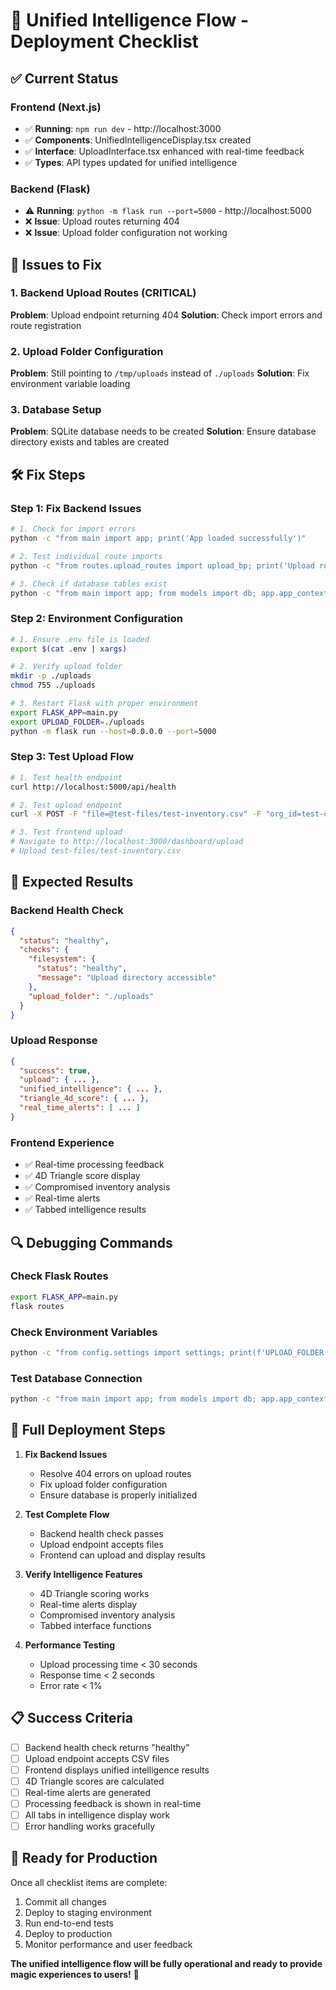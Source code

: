# 🚀 Unified Intelligence Flow - Deployment Checklist

## ✅ Current Status

### Frontend (Next.js)
- ✅ **Running**: `npm run dev` - http://localhost:3000
- ✅ **Components**: UnifiedIntelligenceDisplay.tsx created
- ✅ **Interface**: UploadInterface.tsx enhanced with real-time feedback
- ✅ **Types**: API types updated for unified intelligence

### Backend (Flask)
- ⚠️ **Running**: `python -m flask run --port=5000` - http://localhost:5000
- ❌ **Issue**: Upload routes returning 404
- ❌ **Issue**: Upload folder configuration not working

## 🔧 Issues to Fix

### 1. Backend Upload Routes (CRITICAL)
**Problem**: Upload endpoint returning 404
**Solution**: Check import errors and route registration

### 2. Upload Folder Configuration
**Problem**: Still pointing to `/tmp/uploads` instead of `./uploads`
**Solution**: Fix environment variable loading

### 3. Database Setup
**Problem**: SQLite database needs to be created
**Solution**: Ensure database directory exists and tables are created

## 🛠️ Fix Steps

### Step 1: Fix Backend Issues
```bash
# 1. Check for import errors
python -c "from main import app; print('App loaded successfully')"

# 2. Test individual route imports
python -c "from routes.upload_routes import upload_bp; print('Upload routes loaded')"

# 3. Check if database tables exist
python -c "from main import app; from models import db; app.app_context().push(); db.create_all(); print('Database ready')"
```

### Step 2: Environment Configuration
```bash
# 1. Ensure .env file is loaded
export $(cat .env | xargs)

# 2. Verify upload folder
mkdir -p ./uploads
chmod 755 ./uploads

# 3. Restart Flask with proper environment
export FLASK_APP=main.py
export UPLOAD_FOLDER=./uploads
python -m flask run --host=0.0.0.0 --port=5000
```

### Step 3: Test Upload Flow
```bash
# 1. Test health endpoint
curl http://localhost:5000/api/health

# 2. Test upload endpoint
curl -X POST -F "file=@test-files/test-inventory.csv" -F "org_id=test-org" http://localhost:5000/api/upload

# 3. Test frontend upload
# Navigate to http://localhost:3000/dashboard/upload
# Upload test-files/test-inventory.csv
```

## 🎯 Expected Results

### Backend Health Check
```json
{
  "status": "healthy",
  "checks": {
    "filesystem": {
      "status": "healthy",
      "message": "Upload directory accessible"
    },
    "upload_folder": "./uploads"
  }
}
```

### Upload Response
```json
{
  "success": true,
  "upload": { ... },
  "unified_intelligence": { ... },
  "triangle_4d_score": { ... },
  "real_time_alerts": [ ... ]
}
```

### Frontend Experience
- ✅ Real-time processing feedback
- ✅ 4D Triangle score display
- ✅ Compromised inventory analysis
- ✅ Real-time alerts
- ✅ Tabbed intelligence results

## 🔍 Debugging Commands

### Check Flask Routes
```bash
export FLASK_APP=main.py
flask routes
```

### Check Environment Variables
```bash
python -c "from config.settings import settings; print(f'UPLOAD_FOLDER: {settings.UPLOAD_FOLDER}')"
```

### Test Database Connection
```bash
python -c "from main import app; from models import db; app.app_context().push(); print('Database connected')"
```

## 🚀 Full Deployment Steps

1. **Fix Backend Issues**
   - Resolve 404 errors on upload routes
   - Fix upload folder configuration
   - Ensure database is properly initialized

2. **Test Complete Flow**
   - Backend health check passes
   - Upload endpoint accepts files
   - Frontend can upload and display results

3. **Verify Intelligence Features**
   - 4D Triangle scoring works
   - Real-time alerts display
   - Compromised inventory analysis
   - Tabbed interface functions

4. **Performance Testing**
   - Upload processing time < 30 seconds
   - Response time < 2 seconds
   - Error rate < 1%

## 📋 Success Criteria

- [ ] Backend health check returns "healthy"
- [ ] Upload endpoint accepts CSV files
- [ ] Frontend displays unified intelligence results
- [ ] 4D Triangle scores are calculated
- [ ] Real-time alerts are generated
- [ ] Processing feedback is shown in real-time
- [ ] All tabs in intelligence display work
- [ ] Error handling works gracefully

## 🎉 Ready for Production

Once all checklist items are complete:
1. Commit all changes
2. Deploy to staging environment
3. Run end-to-end tests
4. Deploy to production
5. Monitor performance and user feedback

**The unified intelligence flow will be fully operational and ready to provide magic experiences to users!** 🚀